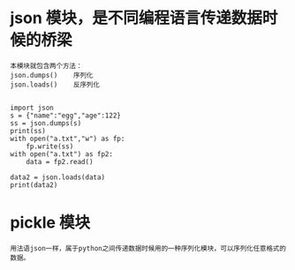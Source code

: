 # json 模块，是不同编程语言传递数据时候的桥梁
    本模块就包含两个方法：
    json.dumps()    序列化
    json.loads()    反序列化


    import json
    s = {"name":"egg","age":122}
    ss = json.dumps(s)
    print(ss)
    with open("a.txt","w") as fp:
        fp.write(ss)
    with open("a.txt") as fp2:
        data = fp2.read()

    data2 = json.loads(data)
    print(data2)
# pickle 模块
    用法语json一样，属于python之间传递数据时候用的一种序列化模块，可以序列化任意格式的数据。
